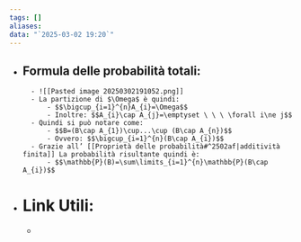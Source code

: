 ```yaml
---
tags: []
aliases: 
data: "`2025-03-02 19:20`"
---
```

- ## Formula delle probabilità totali:
		- ![[Pasted image 20250302191052.png]]
		- La partizione di $\Omega$ è quindi:
			- $$\bigcup_{i=1}^{n}A_{i}=\Omega$$
			- Inoltre: $$A_{i}\cap A_{j}=\emptyset \ \ \ \forall i\ne j$$
		- Quindi si può notare come:
			- $$B=(B\cap A_{1})\cup...\cup (B\cap A_{n})$$
			- Ovvero: $$\bigcup_{i=1}^{n}(B\cap A_{i})$$
		- Grazie all’ [[Proprietà delle probabilità#^2502af|additività finita]] La probabilità risultante quindi è:
			- $$\mathbb{P}(B)=\sum\limits_{i=1}^{n}\mathbb{P}(B\cap A_{i})$$
- # Link Utili:
	- 